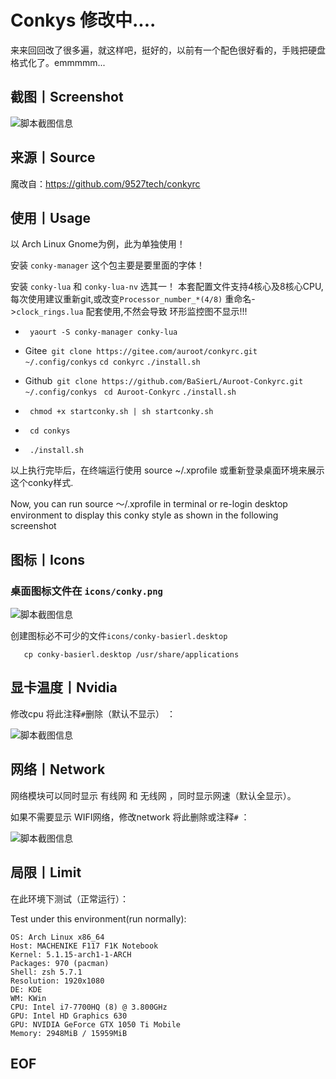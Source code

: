 # Conkys  修改中....
来来回回改了很多遍，就这样吧，挺好的，以前有一个配色很好看的，手贱把硬盘格式化了。emmmmm...
## 截图丨Screenshot
![脚本截图信息](https://gitee.com/auroot/conkyrc/raw/master/conkyrc/icons/desktop.png)

## 来源丨Source
魔改自：https://github.com/9527tech/conkyrc
## 使用丨Usage
以 Arch Linux Gnome为例，此为单独使用！

安装 ```conky-manager``` 这个包主要是要里面的字体！

安装 ```conky-lua``` 和 ```conky-lua-nv``` 选其一！
本套配置文件支持4核心及8核心CPU,每次使用建议重新git,或改变```Processor_number_*(4/8)``` 重命名->```clock_rings.lua```
配套使用,不然会导致 环形监控图不显示!!!
- ``` yaourt -S conky-manager conky-lua```
- Gitee``` git clone https://gitee.com/auroot/conkyrc.git ~/.config/conkys```
   ```cd conkyrc```
   ```./install.sh```

- Github``` git clone https://github.com/BaSierL/Auroot-Conkyrc.git ~/.config/conkys```
      ``` cd Auroot-Conkyrc```
      ```./install.sh```
- ``` chmod +x startconky.sh | sh startconky.sh```

- ``` cd conkys```
- ``` ./install.sh```

以上执行完毕后，在终端运行使用 source ~/.xprofile 或重新登录桌面环境来展示这个conky样式.


Now, you can run source ～/.xprofile in terminal or re-login desktop environment to display this conky style as shown in the following screenshot

## 图标丨Icons
### 桌面图标文件在 ```icons/conky.png```

![脚本截图信息](https://gitee.com/auroot/conkyrc/raw/master/conkyrc/icons/conky.png)

创建图标必不可少的文件```icons/conky-basierl.desktop```
```cd ./conkys/icons
   cp conky-basierl.desktop /usr/share/applications
```
## 显卡温度丨Nvidia 

修改cpu 将此注释```#```删除（默认不显示） ：

![脚本截图信息](https://gitee.com/auroot/conkyrc/raw/master/conkyrc/icons/cpu_g.png)

## 网络丨Network 

网络模块可以同时显示 有线网 和 无线网 ，同时显示网速（默认全显示）。

如果不需要显示 WIFI网络，修改network 将此删除或注释```#``` ：

![脚本截图信息](https://images.gitee.com/uploads/images/2020/0219/223112_1ce5a0a2_5700645.png)

## 局限丨Limit

在此环境下测试（正常运行）：

Test under this environment(run normally):

```shell
OS: Arch Linux x86_64
Host: MACHENIKE F117 F1K Notebook
Kernel: 5.1.15-arch1-1-ARCH
Packages: 970 (pacman)
Shell: zsh 5.7.1 
Resolution: 1920x1080
DE: KDE 
WM: KWin
CPU: Intel i7-7700HQ (8) @ 3.800GHz
GPU: Intel HD Graphics 630 
GPU: NVIDIA GeForce GTX 1050 Ti Mobile
Memory: 2948MiB / 15959MiB
```

## EOF


